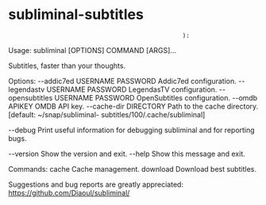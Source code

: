 # subliminal-subtitles   

                                                     ):
Usage: subliminal [OPTIONS] COMMAND [ARGS]...

  Subtitles, faster than your thoughts.

Options:
  --addic7ed USERNAME PASSWORD    Addic7ed configuration.
  --legendastv USERNAME PASSWORD  LegendasTV configuration.
  --opensubtitles USERNAME PASSWORD
                                  OpenSubtitles configuration.
  --omdb APIKEY                   OMDB API key.
  --cache-dir DIRECTORY           Path to the cache directory.  [default:
                                  ~/snap/subliminal-
                                  subtitles/100/.cache/subliminal]

  --debug                         Print useful information for debugging
                                  subliminal and for reporting bugs.

  --version                       Show the version and exit.
  --help                          Show this message and exit.

Commands:
  cache     Cache management.
  download  Download best subtitles.

  Suggestions and bug reports are greatly appreciated:
  https://github.com/Diaoul/subliminal/

